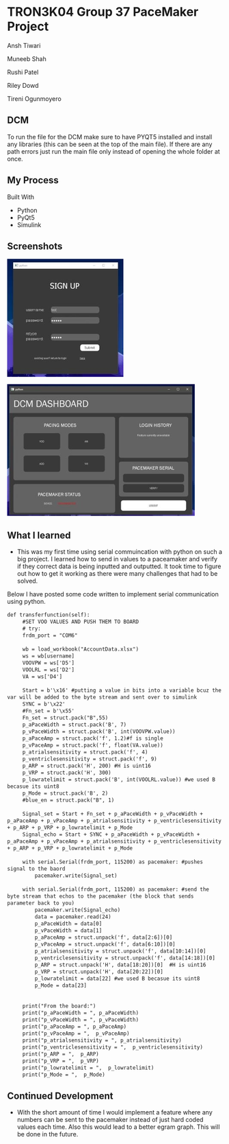 # TRON3K04 Group 37 PaceMaker Project
Ansh Tiwari

Muneeb Shah

Rushi Patel 

Riley Dowd 

Tireni Ogunmoyero

## DCM

To run the file for the DCM make sure to have PYQT5 installed and install any libraries (this can be seen at the top of the main file). 
If there are any path errors just run the main file only instead of opening the whole folder at once. 

## My Process
Built With 
  - Python
  - PyQt5
  - Simulink

## Screenshots 

![alt text](https://github.com/rushi231/PaceMaker-3K04/blob/main/TRON3K04/Capture.JPG)

![alt text](https://github.com/rushi231/PaceMaker-3K04/blob/main/TRON3K04/Capturepace.JPG)

 ## What I learned
  - This was my first time using serial commuincation with python on such a big project. I learned how to send in values to a paceamaker and verify if they correct data is being inputted and outputted. It took time to figure out how to get it working as there were many challenges that had to be solved. 
  
  Below I have posted some code written to implement serial communication using python.
  
   ```
 def transferfunction(self):
        #SET VOO VALUES AND PUSH THEM TO BOARD
        # try:
        frdm_port = "COM6"

        wb = load_workbook("AccountData.xlsx")
        ws = wb[username]
        VOOVPW = ws['D5']
        VOOLRL = ws['D2']
        VA = ws['D4']

        Start = b'\x16' #putting a value in bits into a variable bcuz the var will be added to the byte stream and sent over to simulink
        SYNC = b'\x22'
        #Fn_set = b'\x55'
        Fn_set = struct.pack("B",55)
        p_aPaceWidth = struct.pack('B', 7)
        p_vPaceWidth = struct.pack('B', int(VOOVPW.value))
        p_aPaceAmp = struct.pack('f', 1.2)#f is single
        p_vPaceAmp = struct.pack('f', float(VA.value))
        p_atrialsensitivity = struct.pack('f', 4)
        p_ventriclesensitivity = struct.pack('f', 9)
        p_ARP = struct.pack('H', 200) #H is uint16
        p_VRP = struct.pack('H', 300)
        p_lowratelimit = struct.pack('B', int(VOOLRL.value)) #we used B becasue its uint8
        p_Mode = struct.pack('B', 2)
        #blue_en = struct.pack("B", 1)

        Signal_set = Start + Fn_set + p_aPaceWidth + p_vPaceWidth + p_aPaceAmp + p_vPaceAmp + p_atrialsensitivity + p_ventriclesensitivity + p_ARP + p_VRP + p_lowratelimit + p_Mode
        Signal_echo = Start + SYNC + p_aPaceWidth + p_vPaceWidth + p_aPaceAmp + p_vPaceAmp + p_atrialsensitivity + p_ventriclesensitivity + p_ARP + p_VRP + p_lowratelimit + p_Mode

        with serial.Serial(frdm_port, 115200) as pacemaker: #pushes signal to the baord
            pacemaker.write(Signal_set)

        with serial.Serial(frdm_port, 115200) as pacemaker: #send the byte stream that echos to the pacemaker (the block that sends parameter back to you)
            pacemaker.write(Signal_echo)
            data = pacemaker.read(24)
            p_aPaceWidth = data[0]
            p_vPaceWidth = data[1]
            p_aPaceAmp = struct.unpack('f', data[2:6])[0] 
            p_vPaceAmp = struct.unpack('f', data[6:10])[0]
            p_atrialsensitivity = struct.unpack('f', data[10:14])[0]
            p_ventriclesensitivity = struct.unpack('f', data[14:18])[0]
            p_ARP = struct.unpack('H', data[18:20])[0]  #H is uint16
            p_VRP = struct.unpack('H', data[20:22])[0] 
            p_lowratelimit = data[22] #we used B becasue its uint8
            p_Mode = data[23]
            

        print("From the board:")
        print("p_aPaceWidth = ", p_aPaceWidth)
        print("p_vPaceWidth = ", p_vPaceWidth)
        print("p_aPaceAmp = ", p_aPaceAmp)
        print("p_vPaceAmp = ",  p_vPaceAmp)
        print("p_atrialsensitivity = ", p_atrialsensitivity)
        print("p_ventriclesensitivity = ",  p_ventriclesensitivity)
        print("p_ARP = ",  p_ARP)
        print("p_VRP = ",  p_VRP)
        print("p_lowratelimit = ",  p_lowratelimit)
        print("p_Mode = ",  p_Mode)

  ```
  
 ## Continued Development
  - With the short amount of time I would implement a feature where any numbers can be sent to the pacemaker instead of just hard coded values each time. Also this would lead to a better egram graph. This will be done in the future. 
